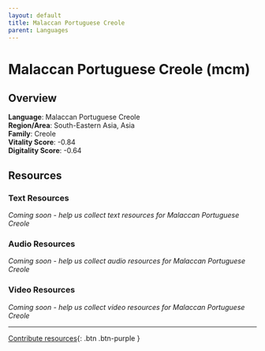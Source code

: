 ```yaml
---
layout: default
title: Malaccan Portuguese Creole
parent: Languages
---
```


# Malaccan Portuguese Creole (mcm)

## Overview

**Language**: Malaccan Portuguese Creole  
**Region/Area**: South-Eastern Asia, Asia  
**Family**: Creole  
**Vitality Score**: -0.84  
**Digitality Score**: -0.64  

## Resources

### Text Resources
*Coming soon - help us collect text resources for Malaccan Portuguese Creole*

### Audio Resources
*Coming soon - help us collect audio resources for Malaccan Portuguese Creole*

### Video Resources
*Coming soon - help us collect video resources for Malaccan Portuguese Creole*

---

[Contribute resources](https://fairtrain.github.io/){: .btn .btn-purple }
